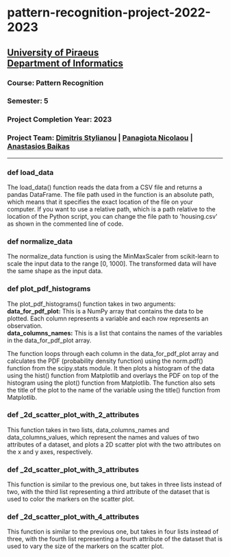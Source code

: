 # pattern-recognition-project-2022-2023
## [University of Piraeus](https://www.unipi.gr/unipi/en/)<br>[Department of Informatics](https://www.cs.unipi.gr/index.php?lang=en)
### Course: Pattern Recognition
### Semester: 5
### Project Completion Year: 2023
### Project Team: [Dimitris Stylianou](https://github.com/dimitrisstyl7) | [Panagiota Nicolaou](https://github.com/panagiota02) | [Anastasios Baikas](https://github.com/TasosBaikas)

---

### def load_data<br>
The load_data() function reads the data from a CSV file and returns a pandas DataFrame. The file path used in the function is an absolute path, which means that it specifies the exact location of the file on your computer. If you want to use a relative path, which is a path relative to the location of the Python script, you can change the file path to 'housing.csv' as shown in the commented line of code.

### def normalize_data<br>
  The normalize_data function is using the MinMaxScaler from scikit-learn to scale the input data to the range [0, 1000]. The transformed data will have the same shape as the input data.

### def plot_pdf_histograms<br>
  The plot_pdf_histograms() function takes in two arguments:<br>
  **data_for_pdf_plot:** This is a NumPy array that contains the data to be plotted. Each column represents a variable and each row represents an observation.<br>**data_columns_names:** This is a list that contains the names of the variables in the data_for_pdf_plot array.

  The function loops through each column in the data_for_pdf_plot array and calculates the PDF (probability density function) using the norm.pdf() function from the scipy.stats module. It then plots a histogram of the data using the hist() function from Matplotlib and overlays the PDF on top of the histogram using the plot() function from Matplotlib. The function also sets the title of the plot to the name of the variable using the title() function from Matplotlib.

### def _2d_scatter_plot_with_2_attributes<br>
This function takes in two lists, data_columns_names and data_columns_values, which represent the names and values of two attributes of a dataset, and plots a 2D scatter plot with the two attributes on the x and y axes, respectively.

### def _2d_scatter_plot_with_3_attributes<br>
This function is similar to the previous one, but takes in three lists instead of two, with the third list representing a third attribute of the dataset that is used to color the markers on the scatter plot.

### def _2d_scatter_plot_with_4_attributes<br>
This function is similar to the previous one, but takes in four lists instead of three, with the fourth list representing a fourth attribute of the dataset that is used to vary the size of the markers on the scatter plot.
